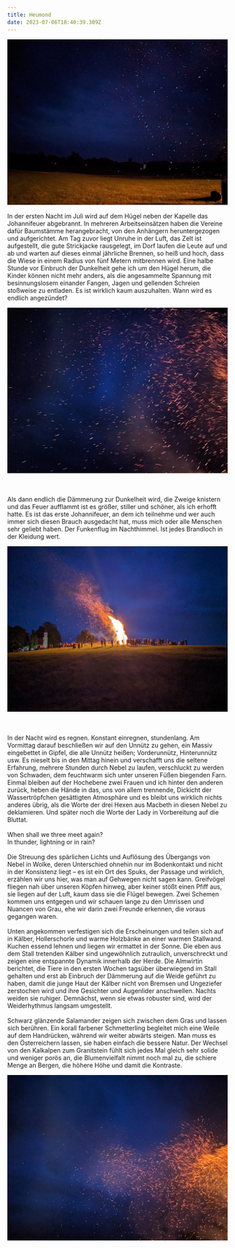 ```yaml
---
title: Heumond
date: 2023-07-06T18:40:39.309Z
---
```

![](/uploads/johannifeuer1.jpg)

In der ersten Nacht im Juli wird auf dem Hügel neben der Kapelle das Johannifeuer abgebrannt. In mehreren Arbeitseinsätzen haben die Vereine dafür Baumstämme herangebracht, von den Anhängern heruntergezogen und aufgerichtet. Am Tag zuvor liegt Unruhe in der Luft, das Zelt ist aufgestellt, die gute Strickjacke rausgelegt, im Dorf laufen die Leute auf und ab und warten auf dieses einmal jährliche Brennen, so heiß und hoch, dass die Wiese in einem Radius von fünf Metern mitbrennen wird. Eine halbe Stunde vor Einbruch der Dunkelheit gehe ich um den Hügel herum, die Kinder können nicht mehr anders, als die angesammelte Spannung mit besinnungslosem einander Fangen, Jagen und gellenden Schreien stoßweise zu entladen. Es ist wirklich kaum auszuhalten. Wann wird es endlich angezündet?

![](/uploads/johannifeuer2.jpg)

\
\
Als dann endlich die Dämmerung zur Dunkelheit wird, die Zweige knistern und das Feuer aufflammt ist es größer, stiller und schöner, als ich erhofft hatte. Es ist das erste Johannifeuer, an dem ich teilnehme und wer auch immer sich diesen Brauch ausgedacht hat, muss mich oder alle Menschen sehr geliebt haben. Der Funkenflug im Nachthimmel. Ist jedes Brandloch in der Kleidung wert.

![](/uploads/johannifeuer4.jpg)

\
\
In der Nacht wird es regnen. Konstant einregnen, stundenlang. Am Vormittag darauf beschließen wir auf den Unnütz zu gehen, ein Massiv eingebettet in Gipfel, die alle Unnütz heißen; Vorderunnütz, Hinterunnütz usw. Es nieselt bis in den Mittag hinein und verschafft uns die seltene Erfahrung, mehrere Stunden durch Nebel zu laufen, verschluckt zu werden von Schwaden, dem feuchtwarm sich unter unseren Füßen biegenden Farn. Einmal bleiben auf der Hochebene zwei Frauen und ich hinter den anderen zurück, heben die Hände in das, uns von allem trennende, Dickicht der Wassertröpfchen gesättigten Atmosphäre und es bleibt uns wirklich nichts anderes übrig, als die Worte der drei Hexen aus Macbeth in diesen Nebel zu deklamieren. Und später noch die Worte der Lady in Vorbereitung auf die Bluttat.\
\
When shall we three meet again?\
In thunder, lightning or in rain?\
\
Die Streuung des spärlichen Lichts und Auflösung des Übergangs von Nebel in Wolke, deren Unterschied ohnehin nur im Bodenkontakt und nicht in der Konsistenz liegt – es ist ein Ort des Spuks, der Passage und wirklich, erzählen wir uns hier, was man auf Gehwegen nicht sagen kann. Greifvögel fliegen nah über unseren Köpfen hinweg, aber keiner stößt einen Pfiff aus, sie liegen auf der Luft, kaum dass sie die Flügel bewegen. Zwei Schemen kommen uns entgegen und wir schauen lange zu den Umrissen und Nuancen von Grau, ehe wir darin zwei Freunde erkennen, die voraus gegangen waren.\
\
Unten angekommen verfestigen sich die Erscheinungen und teilen sich auf in Kälber, Hollerschorle und warme Holzbänke an einer warmen Stallwand. Kuchen essend lehnen und liegen wir ermattet in der Sonne. Die eben aus dem Stall tretenden Kälber sind ungewöhnlich zutraulich, unverschreckt und zeigen eine entspannte Dynamik innerhalb der Herde. Die Almwirtin berichtet, die Tiere in den ersten Wochen tagsüber überwiegend im Stall gehalten und erst ab Einbruch der Dämmerung auf die Weide geführt zu haben, damit die junge Haut der Kälber nicht von Bremsen und Ungeziefer zerstochen wird und ihre Gesichter und Augenlider anschwellen. Nachts weiden sie ruhiger. Demnächst, wenn sie etwas robuster sind, wird der Weiderhythmus langsam umgestellt.\
\
Schwarz glänzende Salamander zeigen sich zwischen dem Gras und lassen sich berühren. Ein korall farbener Schmetterling begleitet mich eine Weile auf dem Handrücken, während wir weiter abwärts steigen. Man muss es den Österreichern lassen, sie haben einfach die bessere Natur. Der Wechsel von den Kalkalpen zum Granitstein fühlt sich jedes Mal gleich sehr solide und weniger porös an, die Blumenvielfalt nimmt noch mal zu, die schiere Menge an Bergen, die höhere Höhe und damit die Kontraste.

![](/uploads/johannifeuer3.jpg)